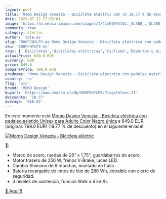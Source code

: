 ```yaml
---
layout: post
title: 'Momo Design Venezia - Bicicleta eléctric con un 18.77 % de descuento'
date: 2021-07-12 17:38:01
image: 'https://m.media-amazon.com/images/I/41mK9DYh1QL._SL500_._SL400_.jpg'
comments: true
category: ofertas
author: 'tole.es'
slug: 'B08FCHYLP3-es Momo Design Venezia - Bicicleta eléctrica con pedaleo...'
sku: 'B08FCHYLP3-es'
tags: [ 'Bicicletas','Bicicletas eléctricas','Ciclismo','Deportes y aire libre','Ropa y equipo para deportes','bicicleta','momo design', ]
actualPrice: 649.0 EUR
currency: EUR
price: 649.0
comparePrice: 799.0 EUR
prodname: 'Momo Design Venezia - Bicicleta eléctrica con pedaleo asistido  Unisex  para Adulto  Color Negro  única'
country: 'es'
flag: '🇪🇸'
brand: 'MOMO Design'
buyurl: 'https://www.amazon.es/dp/B08FCHYLP3/?tag=tolees-21'
descuento: '18.77'
average: '666.02'
---
```


En este momento está [Momo Design Venezia - Bicicleta eléctrica con pedaleo asistido  Unisex  para Adulto  Color Negro  única](https://www.amazon.es/dp/B08FCHYLP3/?tag=tolees-21) a 649.0 EUR (original: 799.0 EUR) (18.77 %  de descuento) en el siguiente enlace!

[![Momo Design Venezia - Bicicleta eléctric](https://m.media-amazon.com/images/I/41mK9DYh1QL._SL500_._SL400_.jpg)](https://www.amazon.es/dp/B08FCHYLP3/?tag=tolees-21)

🔎:

- Marco de acero, ruedas de 26" x 1,75", guardabarros de acero.
- Motor trasero de 250 W, frenos V-Brake, luces LED.
- Cambio Shimano de 6 marchas, montado en Italia.
- Batería recargable de iones de litio de 280 Wh, extraíble con cierre de seguridad.
- 3 niveles de asistencia, función Walk a 6 km/h.

[🛒 Aquí!!!](https://www.amazon.es/dp/B08FCHYLP3/?tag=tolees-21)
